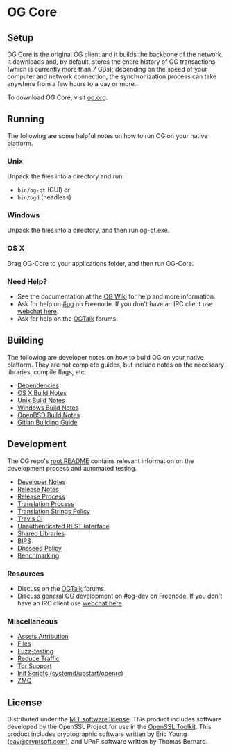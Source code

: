 OG Core
=============

Setup
---------------------
OG Core is the original OG client and it builds the backbone of the network. It downloads and, by default, stores the entire history of OG transactions (which is currently more than 7 GBs); depending on the speed of your computer and network connection, the synchronization process can take anywhere from a few hours to a day or more.

To download OG Core, visit [og.org](https://og.org).

Running
---------------------
The following are some helpful notes on how to run OG on your native platform.

### Unix

Unpack the files into a directory and run:

- `bin/og-qt` (GUI) or
- `bin/ogd` (headless)

### Windows

Unpack the files into a directory, and then run og-qt.exe.

### OS X

Drag OG-Core to your applications folder, and then run OG-Core.

### Need Help?

* See the documentation at the [OG Wiki](https://og.info/)
for help and more information.
* Ask for help on [#og](http://webchat.freenode.net?channels=og) on Freenode. If you don't have an IRC client use [webchat here](http://webchat.freenode.net?channels=og).
* Ask for help on the [OGTalk](https://ogtalk.io/) forums.

Building
---------------------
The following are developer notes on how to build OG on your native platform. They are not complete guides, but include notes on the necessary libraries, compile flags, etc.

- [Dependencies](dependencies.md)
- [OS X Build Notes](build-osx.md)
- [Unix Build Notes](build-unix.md)
- [Windows Build Notes](build-windows.md)
- [OpenBSD Build Notes](build-openbsd.md)
- [Gitian Building Guide](gitian-building.md)

Development
---------------------
The OG repo's [root README](/README.md) contains relevant information on the development process and automated testing.

- [Developer Notes](developer-notes.md)
- [Release Notes](release-notes.md)
- [Release Process](release-process.md)
- [Translation Process](translation_process.md)
- [Translation Strings Policy](translation_strings_policy.md)
- [Travis CI](travis-ci.md)
- [Unauthenticated REST Interface](REST-interface.md)
- [Shared Libraries](shared-libraries.md)
- [BIPS](bips.md)
- [Dnsseed Policy](dnsseed-policy.md)
- [Benchmarking](benchmarking.md)

### Resources
* Discuss on the [OGTalk](https://ogtalk.io/) forums.
* Discuss general OG development on #og-dev on Freenode. If you don't have an IRC client use [webchat here](http://webchat.freenode.net/?channels=og-dev).

### Miscellaneous
- [Assets Attribution](assets-attribution.md)
- [Files](files.md)
- [Fuzz-testing](fuzzing.md)
- [Reduce Traffic](reduce-traffic.md)
- [Tor Support](tor.md)
- [Init Scripts (systemd/upstart/openrc)](init.md)
- [ZMQ](zmq.md)

License
---------------------
Distributed under the [MIT software license](/COPYING).
This product includes software developed by the OpenSSL Project for use in the [OpenSSL Toolkit](https://www.openssl.org/). This product includes
cryptographic software written by Eric Young ([eay@cryptsoft.com](mailto:eay@cryptsoft.com)), and UPnP software written by Thomas Bernard.
